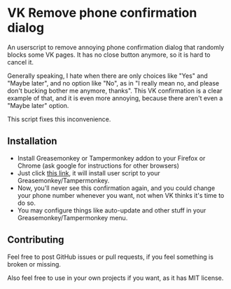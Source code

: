 # VK Remove phone confirmation dialog

An userscript to remove annoying phone confirmation dialog that randomly blocks some VK pages. It has no close button anymore, so it is hard to cancel it.

Generally speaking, I hate when there are only choices like "Yes" and "Maybe later", and no option like "No", as in "I really mean no, and please don't bucking bother me anymore, thanks".
This VK confirmation is a clear example of that, and it is even more annoying, because there aren't even a "Maybe later" option.

This script fixes this inconvenience.

## Installation

* Install Greasemonkey or Tampermonkey addon to your Firefox or Chrome (ask google for instructions for other browsers)
* Just click [this link](https://github.com/makise-homura/vk-remove-phone-confirmation/raw/master/vk-remove-phone-confirmation.user.js), it will install user script to your Greasemonkey/Tampermonkey.
* Now, you'll never see this confirmation again, and you could change your phone number whenever you want, not when VK thinks it's time to do so.
* You may configure things like auto-update and other stuff in your Greasemonkey/Tampermonkey menu.

## Contributing

Feel free to post GitHub issues or pull requests, if you feel something is broken or missing.

Also feel free to use in your own projects if you want, as it has MIT license.
